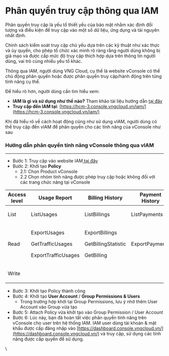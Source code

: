 # Phân quyền truy cập thông qua IAM

Phân quyền truy cập là yếu tố thiết yếu của bảo mật nhằm xác định đối tượng và điều kiện để truy cập vào một số dữ liệu, ứng dụng và tài nguyên nhất định.

Chính sách kiểm soát truy cập chủ yếu dựa trên các kỹ thuật như xác thực và ủy quyền, cho phép tổ chức xác minh rõ ràng rằng người dùng không bị giả mạo và được cấp mức độ truy cập thích hợp dựa trên thông tin người dùng, vai trò cùng nhiều yếu tố khác. 

Thông qua IAM, người dùng VNG Cloud, cụ thể là website vConsole có thể chủ động phân quyền hoặc được phân quyền truy cập/hành động trên từng tính năng cụ thể.

Để hiểu rõ hơn, người dùng cần tìm hiểu xem:

* **IAM là gì và sử dụng như thế nào?** Tham khảo tài liệu hướng dẫn [tại đây](https://docs.vngcloud.vn/vng-cloud-document/vn/identity-and-access-management-iam)
* **Truy cập đến IAM tại**: [https://hcm-3.console.vngcloud.vn/iam/](https://hcm-3.console.vngcloud.vn/iam/)

Khi đã hiểu rõ về cách hoạt động cũng như sử dụng vIAM, người dùng có thể truy cập đến vIAM để phân quyền cho các tính năng của vConsole như sau

### **Hướng dẫn phân quyền tính năng vConsole thông qua vIAM** 

***

* Bước 1: Truy cập vào website IAM[ tại đây](https://hcm-3.console.vngcloud.vn/iam/)
* Bước 2: Khởi tạo **Policy**
  * 2.1: Chọn Product vConsole
  * 2.2 Chọn nhóm tính năng được phép truy cập hoặc không đối với các trang chức năng tại vConsole

| Access level | Usage Report                                                         | Billing History                                                  | Payment History | Credit History | Other Features                                                    |
| ------------ | -------------------------------------------------------------------- | ---------------------------------------------------------------- | --------------- | -------------- | ----------------------------------------------------------------- |
| List         | ListUsages                                                           | ListBillings                                                     | ListPayments    | List Credit    | <p><br></p>                                                       |
| Read         | <p>ExportUsages</p><p>GetTrafficUsages</p><p>ExportTrafficUsages</p> | <p>ExportBillings</p><p>GetBillingStatistic</p><p>GetBilling</p> | ExportPayments  | ExportCredits  | <p>GetUserInfo</p><p>ResultBackBuyCredit</p><p>GetUserBalance</p> |
| Write        | <p><br></p>                                                          | <p><br></p>                                                      | <p><br></p>     | <p><br></p>    | BuyCredit                                                         |

* Bước 3: Khởi tạo Policy thành công
* Bước 4: Khởi tạo **User Account** / **Group Permissions & Users**
  * Trong trường hợp khởi tại Group Permissions, lưu ý nhớ thêm User Account vào Group vừa tạo
* Bước 5: Attach Policy vừa khởi tạo vào Group Permission / User Account
* Bước 6: Lúc này, bạn đã hoàn tất việc phân quyền tính năng trên vConsole cho user trên hệ thống IAM. IAM user dùng tài khoản & mật khẩu được cấp đăng nhập vào [https://dashboard.console.vngcloud.vn/](https://dashboard.console.vngcloud.vn/) và truy cập, sử dụng các tính năng được cấp quyền để sử dụng.

\
